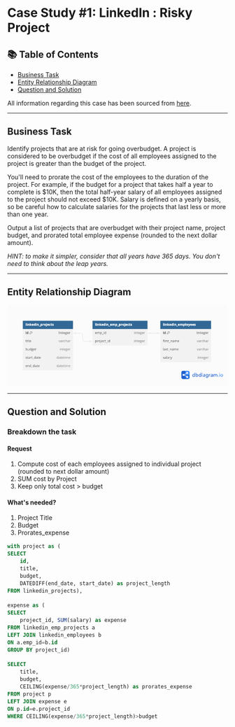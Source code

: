 # Case Study #1: LinkedIn : Risky Project

## 📚 Table of Contents
- [Business Task](#business-task)
- [Entity Relationship Diagram](#entity-relationship-diagram)
- [Question and Solution](#question-and-solution)

All information regarding this case has been sourced from [here](https://platform.stratascratch.com/coding/10304-risky-projects?code_type=1). 


***

## Business Task
Identify projects that are at risk for going overbudget. A project is considered to be overbudget if the cost of all employees assigned to the project is greater than the budget of the project.


You'll need to prorate the cost of the employees to the duration of the project. For example, if the budget for a project that takes half a year to complete is $10K, then the total half-year salary of all employees assigned to the project should not exceed $10K. Salary is defined on a yearly basis, so be careful how to calculate salaries for the projects that last less or more than one year.


Output a list of projects that are overbudget with their project name, project budget, and prorated total employee expense (rounded to the next dollar amount).


_HINT: to make it simpler, consider that all years have 365 days. You don't need to think about the leap years._

***

## Entity Relationship Diagram
![image](https://github.com/colinlim84/StrataScratch/blob/main/LinkedIn_ERD.png)

***

## Question and Solution

### Breakdown the task

#### Request
1. Compute cost of each employees assigned to individual project (rounded to next dollar amount)
2. SUM cost by Project
3. Keep only total cost > budget

#### What's needed?
1. Project Title
2. Budget
3. Prorates_expense

````sql
with project as (
SELECT 
    id, 
    title, 
    budget, 
    DATEDIFF(end_date, start_date) as project_length
FROM linkedin_projects),

expense as (
SELECT 
    project_id, SUM(salary) as expense
FROM linkedin_emp_projects a
LEFT JOIN linkedin_employees b
ON a.emp_id=b.id
GROUP BY project_id)

SELECT 
    title, 
    budget, 
    CEILING(expense/365*project_length) as prorates_expense
FROM project p
LEFT JOIN expense e
ON p.id=e.project_id
WHERE CEILING(expense/365*project_length)>budget



````
